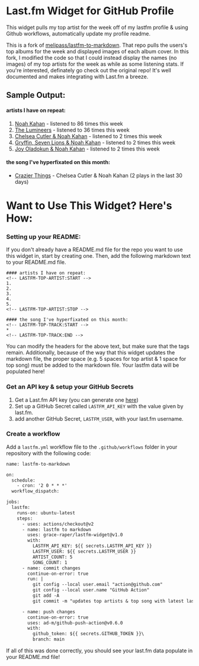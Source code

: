 # Last.fm Widget for GitHub Profile

This widget pulls my top artist for the week off of my lastfm profile & using Github workflows, automatically update my profile readme.

This is a fork of [melipass/lastfm-to-markdown](https://github.com/melipass/lastfm-to-markdown). That repo pulls the users's top albums for the week and displayed images of each album cover. In this fork, I modified the code so that I could instead display the names (no images) of my top artists for the week as while as some listening stats. If you're interested, definately go check out the original repo! It's well documented and makes integrating with Last.fm a breeze.

## Sample Output: 
#### artists I have on repeat:
<!-- LASTFM-TOP-ARTIST:START -->
1. [Noah Kahan](https://www.last.fm/music/Noah+Kahan) - listened to 86 times this week
2. [The Lumineers](https://www.last.fm/music/The+Lumineers) - listened to 36 times this week
3. [Chelsea Cutler & Noah Kahan](https://www.last.fm/music/Chelsea+Cutler+&+Noah+Kahan) - listened to 2 times this week
4. [Gryffin, Seven Lions & Noah Kahan](https://www.last.fm/music/Gryffin,+Seven+Lions+&+Noah+Kahan) - listened to 2 times this week
5. [Joy Oladokun & Noah Kahan](https://www.last.fm/music/Joy+Oladokun+&+Noah+Kahan) - listened to 2 times this week
<!-- LASTFM-TOP-ARTIST:STOP -->

#### the song I've hyperfixated on this month:
<!-- LASTFM-TOP-TRACK:START -->
* [Crazier Things](https://www.last.fm/music/Chelsea+Cutler+&+Noah+Kahan/_/Crazier+Things) - Chelsea Cutler & Noah Kahan (2 plays in the last 30 days)
<!-- LASTFM-TOP-TRACK:END -->


# Want to Use This Widget? Here's How:

### Setting up your README:
If you don't already have a README.md file for the repo you want to use this widget in, start by creating one. Then, add the following markdown text to your README.md file. 
```
#### artists I have on repeat:
<!-- LASTFM-TOP-ARTIST:START -->
1. 
2. 
3. 
4. 
5. 
<!-- LASTFM-TOP-ARTIST:STOP -->

#### the song I've hyperfixated on this month:
<!-- LASTFM-TOP-TRACK:START -->
* 
<!-- LASTFM-TOP-TRACK:END -->
```
You can modify the headers for the above text, but make sure that the tags remain. Additionally, because of the way that this widget updates the markdown file, the proper space (e.g. 5 spaces for top artist & 1 space for top song) must be added to the markdown file. Your lastfm data will be populated here!

### Get an API key & setup your GitHub Secrets
1. Get a Last.fm API key (you can generate one [here](https://www.last.fm/api/account/create))
2. Set up a GitHub Secret called ```LASTFM_API_KEY``` with the value given by last.fm.
3. add another GitHub Secret, ```LASTFM_USER```, with your last.fm username.

### Create a workflow
Add a ```lastfm.yml``` workflow file to the ```.github/workflows``` folder in your repository with the following code:
```diff
name: lastfm-to-markdown

on:
  schedule:
    - cron: '2 0 * * *'
  workflow_dispatch:

jobs:
  lastfm:
    runs-on: ubuntu-latest
    steps:
      - uses: actions/checkout@v2
      - name: lastfm to markdown
        uses: grace-raper/lastfm-widget@v1.0
        with:
          LASTFM_API_KEY: ${{ secrets.LASTFM_API_KEY }}
          LASTFM_USER: ${{ secrets.LASTFM_USER }}
          ARTIST_COUNT: 5
          SONG_COUNT: 1
      - name: commit changes
        continue-on-error: true
        run: |
          git config --local user.email "action@github.com"
          git config --local user.name "GitHub Action"
          git add -A
          git commit -m "updates top artists & top song with latest last.fm data" -a

      - name: push changes
        continue-on-error: true
        uses: ad-m/github-push-action@v0.6.0
        with:
          github_token: ${{ secrets.GITHUB_TOKEN }}\
          branch: main
```

If all of this was done correctly, you should see your last.fm data populate in your README.md file!
